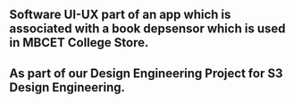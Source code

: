## Software UI-UX part of an app which is associated with a book depsensor which is used in MBCET College Store.
## As part of our Design Engineering Project for S3 Design Engineering.
